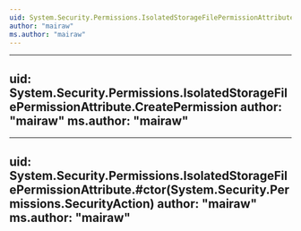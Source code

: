 ```yaml
---
uid: System.Security.Permissions.IsolatedStorageFilePermissionAttribute
author: "mairaw"
ms.author: "mairaw"
---
```


---
uid: System.Security.Permissions.IsolatedStorageFilePermissionAttribute.CreatePermission
author: "mairaw"
ms.author: "mairaw"
---

---
uid: System.Security.Permissions.IsolatedStorageFilePermissionAttribute.#ctor(System.Security.Permissions.SecurityAction)
author: "mairaw"
ms.author: "mairaw"
---
